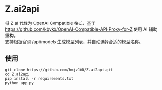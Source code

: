 # Z.ai2api
将 Z.ai 代理为 OpenAI Compatible 格式，基于 https://github.com/kbykb/OpenAI-Compatible-API-Proxy-for-Z 使用 AI 辅助重构。  
支持根据官网 /api/models 生成模型列表，并自动选择合适的模型名称。

## 使用
```
git clone https://github.com/hmjz100/Z.ai2api.git
cd Z.ai2api
pip install -r requirements.txt
python app.py
```
